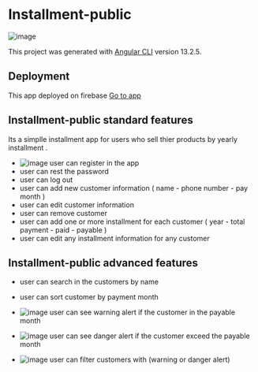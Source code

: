 # Installment-public
![image](https://user-images.githubusercontent.com/43760047/170382851-4bbe3ad4-5889-4311-9752-62e163cc12dc.png)


This project was generated with [Angular CLI](https://github.com/angular/angular-cli) version 13.2.5.

## Deployment

This app deployed on firebase [Go to app](https://installment-test.firebaseapp.com/)

## Installment-public standard features

Its a simplle installment app for users who sell thier products by yearly installment  .
- ![image](https://user-images.githubusercontent.com/43760047/170382672-5ff498b3-6882-42ca-a1a3-6760bb63da34.png)
 user can register in the app
- user can rest the password
- user can log out
- user can add new customer information ( name - phone number - pay month ) 
- user can edit customer information
- user can remove customer 
- user can add one or more installment for each customer ( year - total payment - paid - payable )
- user can edit any installment information for any customer 

## Installment-public advanced features
- user can search in the customers by name 
- user can sort customer by payment month

- ![image](https://user-images.githubusercontent.com/43760047/170382315-03c77ef6-7c8c-4dfb-9ad0-360b45cb12fd.png)
 user can see warning alert if the customer in the payable month 
- ![image](https://user-images.githubusercontent.com/43760047/170382399-6186bdb5-fe8f-4281-be7b-e3a72907962e.png)
 user can see danger alert if the customer exceed the payable month
- ![image](https://user-images.githubusercontent.com/43760047/170382616-3aab903c-49c7-4fae-93e7-d8de7bfebd46.png)
 user can filter customers with (warning or danger alert)
